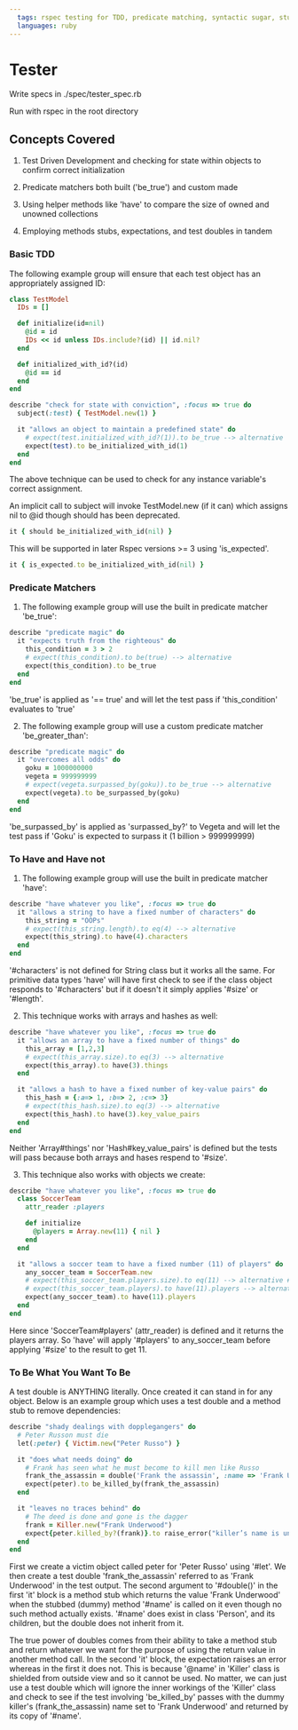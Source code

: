 ```yaml
---
  tags: rspec testing for TDD, predicate matching, syntactic sugar, stubs and doubles
  languages: ruby
---
```


# Tester 

Write specs in ./spec/tester_spec.rb

Run with rspec in the root directory

## Concepts Covered

1. Test Driven Development and checking for state within objects to confirm correct initialization

2. Predicate matchers both built ('be_true') and custom made

3. Using helper methods like 'have' to compare the size of owned and unowned collections

4. Employing methods stubs, expectations, and test doubles in tandem

### Basic TDD

The following example group will ensure that each test object has an appropriately assigned ID:

```ruby
class TestModel
  IDs = []

  def initialize(id=nil)
    @id = id
    IDs << id unless IDs.include?(id) || id.nil?
  end

  def initialized_with_id?(id)
    @id == id
  end
end

describe "check for state with conviction", :focus => true do
  subject(:test) { TestModel.new(1) }

  it "allows an object to maintain a predefined state" do
    # expect(test.initialized_with_id?(1)).to be_true --> alternative
    expect(test).to be_initialized_with_id(1)
  end
end
```
The above technique can be used to check for any instance variable's correct assignment. 

An implicit call to subject will invoke TestModel.new (if it can) which assigns nil to @id though should has been deprecated.
```ruby
it { should be_initialized_with_id(nil) } 
```

This will be supported in later Rspec versions >= 3 using 'is_expected'.
```ruby
it { is_expected.to be_initialized_with_id(nil) }
```

### Predicate Matchers

1. The following example group will use the built in predicate matcher 'be_true':

```ruby
describe "predicate magic" do  
  it "expects truth from the righteous" do
    this_condition = 3 > 2
    # expect(this_condition).to be(true) --> alternative
    expect(this_condition).to be_true
  end
end
```
'be_true' is applied as '== true' and will let the test pass if 'this_condition' evaluates to 'true'

2. The following example group will use a custom predicate matcher 'be_greater_than':

```ruby
describe "predicate magic" do  
  it "overcomes all odds" do
    goku = 1000000000
    vegeta = 999999999
    # expect(vegeta.surpassed_by(goku)).to be_true --> alternative
    expect(vegeta).to be_surpassed_by(goku)
  end
end
```
'be_surpassed_by' is applied as 'surpassed_by?' to Vegeta and will let the test pass if 'Goku' is expected to surpass it (1 billion > 999999999)

### To Have and Have not

1. The following example group will use the built in predicate matcher 'have':

```ruby
describe "have whatever you like", :focus => true do
  it "allows a string to have a fixed number of characters" do
    this_string = "OOPs"
    # expect(this_string.length).to eq(4) --> alternative
    expect(this_string).to have(4).characters
  end
end
```
'#characters' is not defined for String class but it works all the same. For primitive data types 'have' will have first check to see if the class object responds to '#characters' but if it doesn't it simply applies '#size' or '#length'. 

2. This technique works with arrays and hashes as well:

```ruby
describe "have whatever you like", :focus => true do
  it "allows an array to have a fixed number of things" do
    this_array = [1,2,3]
    # expect(this_array.size).to eq(3) --> alternative
    expect(this_array).to have(3).things
  end

  it "allows a hash to have a fixed number of key-value pairs" do
    this_hash = {:a=> 1, :b=> 2, :c=> 3}
    # expect(this_hash.size).to eq(3) --> alternative
    expect(this_hash).to have(3).key_value_pairs
  end
end
```
Neither 'Array#things' nor 'Hash#key_value_pairs' is defined but the tests will pass because both arrays and hases respend to '#size'.

3. This technique also works with objects we create:

```ruby
describe "have whatever you like", :focus => true do
  class SoccerTeam
    attr_reader :players

    def initialize
      @players = Array.new(11) { nil }
    end
  end

  it "allows a soccer team to have a fixed number (11) of players" do
    any_soccer_team = SoccerTeam.new
    # expect(this_soccer_team.players.size).to eq(11) --> alternative # 1 - original formulation
    # expect(this_soccer_team.players).to have(11).players --> alternative # 2 - default have formulation
    expect(any_soccer_team).to have(11).players
  end
end
```
Here since 'SoccerTeam#players' (attr_reader) is defined and it returns the players array. So 'have' will apply '#players' to any_soccer_team before applying '#size' to the result to get 11.

### To Be What You Want To Be

A test double is ANYTHING literally. Once created it can stand in for any object. Below is an example group which uses a test double and a method stub to remove dependencies:

```ruby
describe "shady dealings with dopplegangers" do
  # Peter Russon must die
  let(:peter) { Victim.new("Peter Russo") }

  it "does what needs doing" do
    # Frank has seen what he must become to kill men like Russo
    frank_the_assassin = double('Frank the assassin', :name => 'Frank Underwood')
    expect(peter).to be_killed_by(frank_the_assassin)
  end

  it "leaves no traces behind" do
    # The deed is done and gone is the dagger
    frank = Killer.new("Frank Underwood")
    expect{peter.killed_by?(frank)}.to raise_error("killer’s name is unknown")
  end
end
```
First we create a victim object called peter for 'Peter Russo' using '#let'. We then create a test double 'frank_the_assassin' referred to as 'Frank Underwood' in the test output. The second argument to '#double()' in the first 'it' block is a method stub which returns the value 'Frank Underwood' when the stubbed (dummy) method '#name' is called on it even though no such method actually exists. '#name' does exist in class 'Person', and its children, but the double does not inherit from it.

The true power of doubles comes from their ability to take a method stub and return whatever we want for the purpose of using the return value in another method call. In the second 'it' block, the expectation raises an error whereas in the first it does not. This is because '@name' in 'Killer' class is shielded from outside view and so it cannot be used. No matter, we can just use a test double which will ignore the inner workings of the 'Killer' class and check to see if the test involving 'be_killed_by' passes with the dummy killer's (frank_the_assassin) name set to 'Frank Underwood' and returned by its copy of '#name'.









  